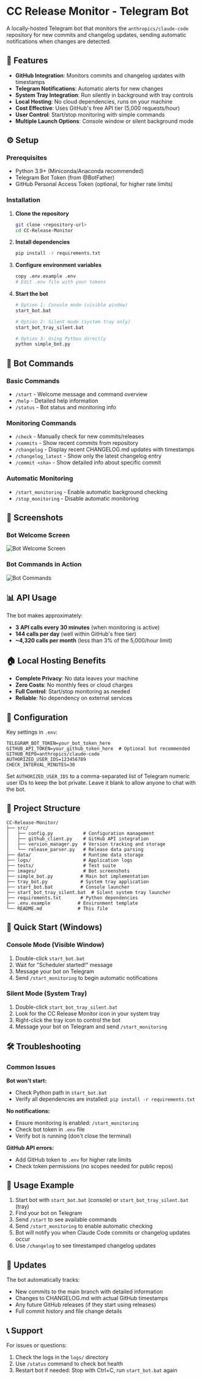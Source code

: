 # CC Release Monitor - Telegram Bot

A locally-hosted Telegram bot that monitors the `anthropics/claude-code` repository for new commits and changelog updates, sending automatic notifications when changes are detected.

## 🚀 Features

- **GitHub Integration**: Monitors commits and changelog updates with timestamps
- **Telegram Notifications**: Automatic alerts for new changes
- **System Tray Integration**: Run silently in background with tray controls
- **Local Hosting**: No cloud dependencies, runs on your machine
- **Cost Effective**: Uses GitHub's free API tier (5,000 requests/hour)
- **User Control**: Start/stop monitoring with simple commands
- **Multiple Launch Options**: Console window or silent background mode

## ⚙️ Setup

### Prerequisites
- Python 3.9+ (Miniconda/Anaconda recommended)
- Telegram Bot Token (from @BotFather)
- GitHub Personal Access Token (optional, for higher rate limits)

### Installation

1. **Clone the repository**
   ```bash
   git clone <repository-url>
   cd CC-Release-Monitor
   ```

2. **Install dependencies**
   ```bash
   pip install -r requirements.txt
   ```

3. **Configure environment variables**
   ```bash
   copy .env.example .env
   # Edit .env file with your tokens
   ```

4. **Start the bot**
   ```bash
   # Option 1: Console mode (visible window)
   start_bot.bat
   
   # Option 2: Silent mode (system tray only)
   start_bot_tray_silent.bat
   
   # Option 3: Using Python directly
   python simple_bot.py
   ```

## 🤖 Bot Commands

### Basic Commands
- `/start` - Welcome message and command overview
- `/help` - Detailed help information
- `/status` - Bot status and monitoring info

### Monitoring Commands
- `/check` - Manually check for new commits/releases
- `/commits` - Show recent commits from repository
- `/changelog` - Display recent CHANGELOG.md updates with timestamps
- `/changelog_latest` - Show only the latest changelog entry
- `/commit <sha>` - Show detailed info about specific commit

### Automatic Monitoring
- `/start_monitoring` - Enable automatic background checking
- `/stop_monitoring` - Disable automatic monitoring

## 📸 Screenshots

### Bot Welcome Screen
![Bot Welcome Screen](images/bot_01.png)

### Bot Commands in Action
![Bot Commands](images/bot_02.png)

## 📊 API Usage

The bot makes approximately:
- **3 API calls every 30 minutes** (when monitoring is active)
- **144 calls per day** (well within GitHub's free tier)
- **~4,320 calls per month** (less than 3% of the 5,000/hour limit)

## 🏠 Local Hosting Benefits

- **Complete Privacy**: No data leaves your machine
- **Zero Costs**: No monthly fees or cloud charges
- **Full Control**: Start/stop monitoring as needed
- **Reliable**: No dependency on external services

## 🔧 Configuration

Key settings in `.env`:
```env
TELEGRAM_BOT_TOKEN=your_bot_token_here
GITHUB_API_TOKEN=your_github_token_here  # Optional but recommended
GITHUB_REPO=anthropics/claude-code
AUTHORIZED_USER_IDS=123456789
CHECK_INTERVAL_MINUTES=30
```

Set `AUTHORIZED_USER_IDS` to a comma-separated list of Telegram numeric user IDs to keep the bot private. Leave it blank to allow anyone to chat with the bot.

## 📁 Project Structure

```
CC-Release-Monitor/
├── src/
│   ├── config.py           # Configuration management
│   ├── github_client.py    # GitHub API integration
│   ├── version_manager.py  # Version tracking and storage
│   └── release_parser.py   # Release data parsing
├── data/                   # Runtime data storage
├── logs/                   # Application logs
├── tests/                  # Test suite
├── images/                 # Bot screenshots
├── simple_bot.py          # Main bot implementation
├── tray_bot.py            # System tray application
├── start_bot.bat          # Console launcher
├── start_bot_tray_silent.bat  # Silent system tray launcher
├── requirements.txt       # Python dependencies
├── .env.example          # Environment template
└── README.md             # This file
```

## 🚀 Quick Start (Windows)

### Console Mode (Visible Window)
1. Double-click `start_bot.bat`
2. Wait for "Scheduler started!" message
3. Message your bot on Telegram
4. Send `/start_monitoring` to begin automatic notifications

### Silent Mode (System Tray)
1. Double-click `start_bot_tray_silent.bat`
2. Look for the CC Release Monitor icon in your system tray
3. Right-click the tray icon to control the bot
4. Message your bot on Telegram and send `/start_monitoring`

## 🛠️ Troubleshooting

### Common Issues

**Bot won't start:**
- Check Python path in `start_bot.bat`
- Verify all dependencies are installed: `pip install -r requirements.txt`

**No notifications:**
- Ensure monitoring is enabled: `/start_monitoring`
- Check bot token in `.env` file
- Verify bot is running (don't close the terminal)

**GitHub API errors:**
- Add GitHub token to `.env` for higher rate limits
- Check token permissions (no scopes needed for public repos)

## 📱 Usage Example

1. Start bot with `start_bot.bat` (console) or `start_bot_tray_silent.bat` (tray)
2. Find your bot on Telegram
3. Send `/start` to see available commands
4. Send `/start_monitoring` to enable automatic checking
5. Bot will notify you when Claude Code commits or changelog updates occur
6. Use `/changelog` to see timestamped changelog updates

## 🔄 Updates

The bot automatically tracks:
- New commits to the main branch with detailed information
- Changes to CHANGELOG.md with actual GitHub timestamps
- Any future GitHub releases (if they start using releases)
- Full commit history and file change details

## 📞 Support

For issues or questions:
1. Check the logs in the `logs/` directory
2. Use `/status` command to check bot health
3. Restart bot if needed: Stop with Ctrl+C, run `start_bot.bat` again
